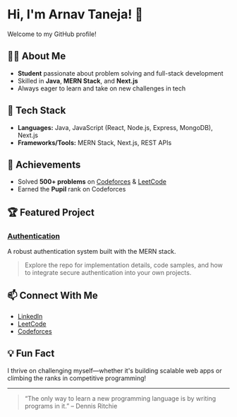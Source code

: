 # Hi, I'm Arnav Taneja! 👋

Welcome to my GitHub profile!

## 👨‍🎓 About Me
- **Student** passionate about problem solving and full-stack development
- Skilled in **Java**, **MERN Stack**, and **Next.js**
- Always eager to learn and take on new challenges in tech

## 🚀 Tech Stack
- **Languages:** Java, JavaScript (React, Node.js, Express, MongoDB), Next.js
- **Frameworks/Tools:** MERN Stack, Next.js, REST APIs

## 🌟 Achievements
- Solved **500+ problems** on [Codeforces](https://codeforces.com/profile/arnavtaneja27) & [LeetCode](https://leetcode.com/u/ArnavT27/)
- Earned the **Pupil** rank on Codeforces

## 🏆 Featured Project
### [Authentication](https://github.com/ArnavT27/Authentication)
A robust authentication system built with the MERN stack.  
> Explore the repo for implementation details, code samples, and how to integrate secure authentication into your own projects.

## 📫 Connect With Me
- [LinkedIn](https://www.linkedin.com/in/arnav-taneja-5179b2298/)
- [LeetCode](https://leetcode.com/u/ArnavT27/)
- [Codeforces](https://codeforces.com/profile/arnavtaneja27)

## 💡 Fun Fact
I thrive on challenging myself—whether it's building scalable web apps or climbing the ranks in competitive programming!

---

> “The only way to learn a new programming language is by writing programs in it.” – Dennis Ritchie
